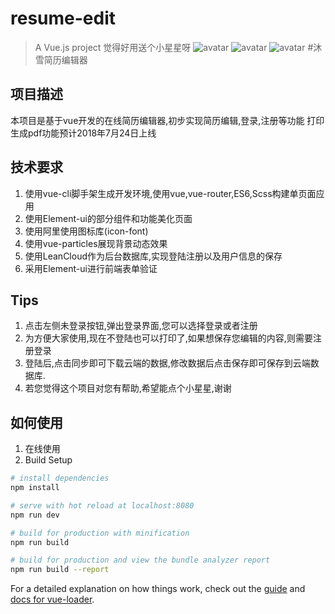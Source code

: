 # resume-edit

> A Vue.js project
觉得好用送个小星星呀
![avatar](./img/1.jpg)
![avatar](./img/1.jpg)
![avatar](./img/1.jpg)
#沐雪简历编辑器
## 项目描述
本项目是基于vue开发的在线简历编辑器,初步实现简历编辑,登录,注册等功能
打印生成pdf功能预计2018年7月24日上线
## 技术要求
1. 使用vue-cli脚手架生成开发环境,使用vue,vue-router,ES6,Scss构建单页面应用
2. 使用Element-ui的部分组件和功能美化页面
3. 使用阿里使用图标库(icon-font)
4. 使用vue-particles展现背景动态效果
5. 使用LeanCloud作为后台数据库,实现登陆注册以及用户信息的保存
6. 采用Element-ui进行前端表单验证
## Tips
1. 点击左侧未登录按钮,弹出登录界面,您可以选择登录或者注册
2. 为方便大家使用,现在不登陆也可以打印了,如果想保存您编辑的内容,则需要注册登录
3. 登陆后,点击同步即可下载云端的数据,修改数据后点击保存即可保存到云端数据库.
4. 若您觉得这个项目对您有帮助,希望能点个小星星,谢谢

## 如何使用
1. 在线使用
2. Build Setup


``` bash
# install dependencies
npm install

# serve with hot reload at localhost:8080
npm run dev

# build for production with minification
npm run build

# build for production and view the bundle analyzer report
npm run build --report
```

For a detailed explanation on how things work, check out the [guide](http://vuejs-templates.github.io/webpack/) and [docs for vue-loader](http://vuejs.github.io/vue-loader).
